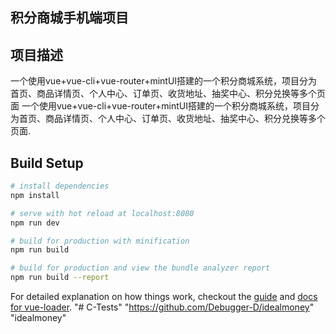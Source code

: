 ## 积分商城手机端项目
## 项目描述
一个使用vue+vue-cli+vue-router+mintUI搭建的一个积分商城系统，项目分为首页、商品详情页、个人中心、订单页、收货地址、抽奖中心、积分兑换等多个页面
一个使用vue+vue-cli+vue-router+mintUI搭建的一个积分商城系统，项目分为首页、商品详情页、个人中心、订单页、收货地址、抽奖中心、积分兑换等多个页面.
## Build Setup

``` bash
# install dependencies
npm install

# serve with hot reload at localhost:8080
npm run dev

# build for production with minification
npm run build

# build for production and view the bundle analyzer report
npm run build --report
```

For detailed explanation on how things work, checkout the [guide](http://vuejs-templates.github.io/webpack/) and [docs for vue-loader](http://vuejs.github.io/vue-loader).
"# C-Tests" 
"https://github.com/Debugger-D/idealmoney" 
"idealmoney" 
